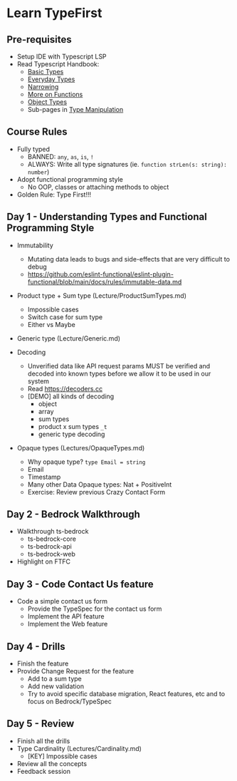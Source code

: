 # Learn TypeFirst

## Pre-requisites
- Setup IDE with Typescript LSP
- Read Typescript Handbook:
  - [Basic Types](https://www.typescriptlang.org/docs/handbook/2/basic-types.html)
  - [Everyday Types](https://www.typescriptlang.org/docs/handbook/2/everyday-types.html)
  - [Narrowing](https://www.typescriptlang.org/docs/handbook/2/narrowing.html)
  - [More on Functions](https://www.typescriptlang.org/docs/handbook/2/functions.html)
  - [Object Types](https://www.typescriptlang.org/docs/handbook/2/objects.html)
  - Sub-pages in [Type Manipulation](https://www.typescriptlang.org/docs/handbook/2/types-from-types.html)

## Course Rules
- Fully typed
  - BANNED: `any`, `as`, `is`, `!`
  - ALWAYS: Write all type signatures (ie. `function strLen(s: string): number`)
- Adopt functional programming style 
  - No OOP, classes or attaching methods to object
- Golden Rule: Type First!!!

## Day 1 - Understanding Types and Functional Programming Style
- Immutability
  - Mutating data leads to bugs and side-effects that are very difficult to debug
  - https://github.com/eslint-functional/eslint-plugin-functional/blob/main/docs/rules/immutable-data.md

- Product type + Sum type (Lecture/ProductSumTypes.md)
  - Impossible cases
  - Switch case for sum type
  - Either vs Maybe

- Generic type (Lecture/Generic.md)

- Decoding
  - Unverified data like API request params MUST be verified and decoded into known types before we allow it to be used in our system
  - Read https://decoders.cc
  - [DEMO] all kinds of decoding
    - object
    - array
    - sum types
    - product x sum types `_t`
    - generic type decoding

- Opaque types (Lectures/OpaqueTypes.md)
  - Why opaque type? `type Email = string`
  - Email
  - Timestamp
  - Many other Data Opaque types: Nat + PositiveInt
  - Exercise: Review previous Crazy Contact Form

## Day 2 - Bedrock Walkthrough
- Walkthrough ts-bedrock
  - ts-bedrock-core
  - ts-bedrock-api
  - ts-bedrock-web
- Highlight on FTFC

## Day 3 - Code Contact Us feature 
- Code a simple contact us form
  - Provide the TypeSpec for the contact us form
  - Implement the API feature
  - Implement the Web feature

## Day 4 - Drills
- Finish the feature
- Provide Change Request for the feature
  - Add to a sum type
  - Add new validation
  - Try to avoid specific database migration, React features, etc
    and to focus on Bedrock/TypeSpec

## Day 5 - Review
- Finish all the drills
- Type Cardinality (Lectures/Cardinality.md)
  - [KEY] Impossible cases
- Review all the concepts
- Feedback session
